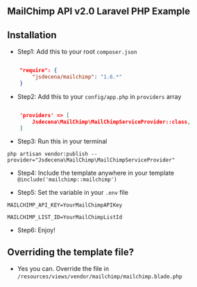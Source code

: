 ## MailChimp API v2.0 Laravel PHP Example

## Installation

- Step1: Add this to your root `composer.json` 

```json

	"require": {
	    "jsdecena/mailchimp": "1.6.*"
	}

```

- Step2: Add this to your `config/app.php` in `providers` array

```json

	'providers' => [
	    Jsdecena\MailChimp\MailChimpServiceProvider::class,
	]

```

- Step3: Run this in your terminal

`php artisan vendor:publish --provider="Jsdecena\MailChimp\MailChimpServiceProvider"`

- Step4: Include the template anywhere in your template `@include('mailchimp::mailchimp')`

- Step5: Set the variable in your `.env` file

`MAILCHIMP_API_KEY=YourMailChimpAPIKey`

`MAILCHIMP_LIST_ID=YourMailChimpListId`

- Step6: Enjoy!


## Overriding the template file?

- Yes you can. Override the file in `/resources/views/vendor/mailchimp/mailchimp.blade.php`